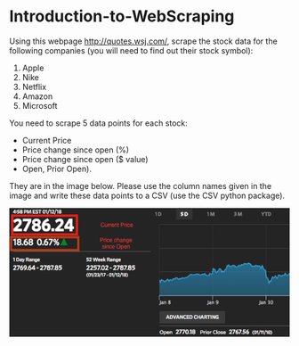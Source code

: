 # Introduction-to-WebScraping

Using this webpage http://quotes.wsj.com/, scrape the stock data for the following companies (you will need to find out their stock symbol):

1) Apple 
2) Nike
3) Netflix
4) Amazon
5) Microsoft

You need to scrape 5 data points for each stock:
- Current Price 
- Price change since open (%)
- Price change since open ($ value)
- Open, Prior Open). 

They are in the image below. Please use the column names given in the  image and write these data points to a CSV (use the CSV python package). 

![alt text](https://github.com/bangalorebyte-cohort7/Introduction-to-WebScraping/blob/master/Screen%20Shot%202018-01-16%20at%204.41.18%20pm.png)
